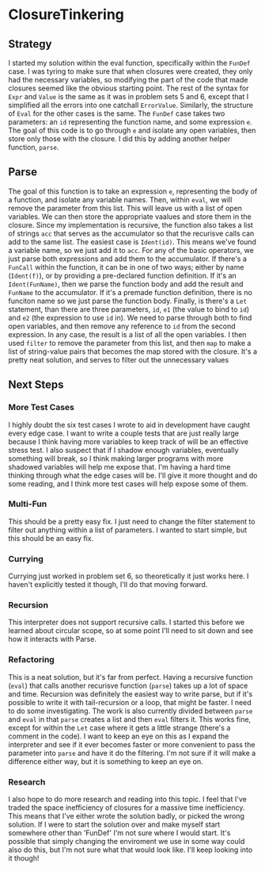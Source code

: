 # ClosureTinkering
## Strategy
I started my solution within the eval function, specifically within the `FunDef` case. I was tyring to make sure that when closures were created, they only had the necessary variables, so modifying the part of the code that made closures seemed like the obvious starting point. The rest of the syntax for `Expr` and `Value` is the same as it was in problem sets 5 and 6, except that I simplified all the errors into one catchall `ErrorValue`. Similarly, the structure of `Eval` for the other cases is the same.
The `FunDef` case takes two parameters: an `id` representing the function name, and some expression `e`. The goal of this code is to go through `e` and isolate any open variables, then store only those with the closure. I did this by adding another helper function, `parse`.
## Parse
The goal of this function is to take an expression `e`, representing the body of a function, and isolate any variable names. Then, within `eval`, we will remove the parameter from this list. This will leave us with a list of open variables. We can then store the appropriate vaalues and store them in the closure. Since my implementation is recursive, the function also takes a list of strings `acc` that serves as the accumulator so that the recurisve calls can add to the same list. 
The easiest case is `Ident(id)`. This means we've found a variable name, so we just add it to `acc`. For any of the basic operators, we just parse both expressions and add them to the accumulator. If there's a `FunCall` within the function, it can be in one of two ways; either by name (`Ident(f)`), or by providing a pre-declared function definition. If it's an `Ident(FunName)`, then we parse the function body and add the result and `FunName` to the accumulator. If it's a premade function definition, there is no funciton name so we just parse the function body. Finally, is there's a `Let` statement, than there are three parameters, `id`, `e1` (the value to bind to `id`) and `e2` (the expression to use `id` in). We need to parse through both to find open variables, and then remove any reference to `id` from the second expression. 
In any case, the result is a list of all the open variables. I then used `filter` to remove the parameter from this list, and then `map` to make a list of string-value pairs that becomes the map stored with the closure. It's a pretty neat solution, and serves to filter out the unnecessary values

## Next Steps
### More Test Cases
I highly doubt the six test cases I wrote to aid in development have caught every edge case. I want to write a couple tests that are just really large because I think having more variables to keep track of will be an effective stress test. I also suspect that if I shadow enough variables, eventually something will break, so I think making larger programs with more shadowed variables will help me expose that.
I'm having a hard time thinking through what the edge cases will be. I'll give it more thought and do some reading, and I think more test cases will help expose some of them.
### Multi-Fun
This should be a pretty easy fix. I just need to change the filter statement to filter out anything within a list of parameters. I wanted to start simple, but this should be an easy fix.
### Currying
Currying just worked in problem set 6, so theoretically it just works here. I haven't explicitly tested it though, I'll do that moving forward.
### Recursion
This interpreter does not support recursive calls. I started this before we learned about circular scope, so at some point I'll need to sit down and see how it interacts with Parse.
### Refactoring
This is a neat solution, but it's far from perfect. Having a recursive function (`eval`) that calls another recurisve function (`parse`) takes up a lot of space and time. Recursion was definitely the easiest way to write parse, but if it's possible to write it with tail-recursion or a loop, that might be faster. I need to do some investigating.
The work is also currently divided between `parse` and `eval` in that `parse` creates a list and then `eval` filters it. This works fine, except for within the `Let` case where it gets a little strange (there's a comment in the code). I want to keep an eye on this as I expand the interpreter and see if it ever becomes faster or more convenient to pass the parameter into `parse` and have it do the filtering. I'm not sure if it will make a difference either way, but it is something to keep an eye on.
### Research
I also hope to do more research and reading into this topic. I feel that I've traded the space inefficiency of closures for a massive time inefficiency. This means that I've either wrote the solution badly, or picked the wrong solution. If I were to start the solution over and make myself start somewhere other than 'FunDef' I'm not sure where I would start. It's possible that simply changing the enviroment we use in some way could also do this, but I'm not sure what that would look like. I'll keep looking into it though!

